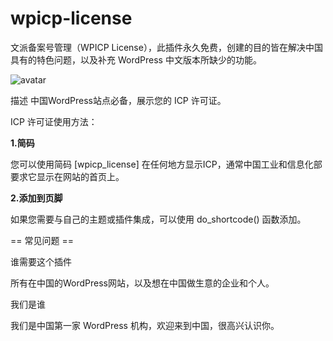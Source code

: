 # wpicp-license
文派备案号管理（WPICP License），此插件永久免费，创建的目的皆在解决中国具有的特色问题，以及补充 WordPress 中文版本所缺少的功能。

![avatar](https://ps.w.org/wpicp-license/assets/banner-1544x500.png)

 描述
中国WordPress站点必备，展示您的 ICP 许可证。

 ICP 许可证使用方法：

**1.简码**

您可以使用简码 [wpicp_license] 在任何地方显示ICP，通常中国工业和信息化部要求它显示在网站的首页上。

**2.添加到页脚**

如果您需要与自己的主题或插件集成，可以使用 do_shortcode() 函数添加。

== 常见问题 ==

 谁需要这个插件

所有在中国的WordPress网站，以及想在中国做生意的企业和个人。

 我们是谁

我们是中国第一家 WordPress 机构，欢迎来到中国，很高兴认识你。
